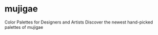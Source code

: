 # mujigae
Color Palettes for Designers and Artists Discover the newest hand-picked palettes of mujigae
